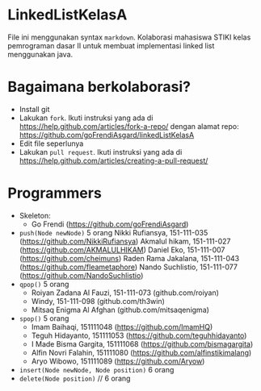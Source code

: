 # LinkedListKelasA

File ini menggunakan syntax `markdown`. Kolaborasi mahasiswa STIKI kelas pemrograman dasar II untuk membuat implementasi linked list menggunakan java.

# Bagaimana berkolaborasi?
* Install git
* Lakukan `fork`. Ikuti instruksi yang ada di https://help.github.com/articles/fork-a-repo/ dengan alamat repo: https://github.com/goFrendiAsgard/linkedListKelasA
* Edit file seperlunya
* Lakukan `pull request`. Ikuti instruksi yang ada di https://help.github.com/articles/creating-a-pull-request/

# Programmers
* Skeleton:
    - Go Frendi (https://github.com/goFrendiAsgard)
* `push(Node newNode)` 5 orang
        Nikki Rufiansya, 151-111-035 (https://github.com/NikkiRufiansya)
        Akmalul hikam, 151-111-027 (https://github.com/AKMALULHIKAM)
        Daniel Eko, 151-111-007 (https://github.com/cheimuns)
        Raden Rama Jakalana, 151-111-043 (https://github.com/fleametaphore)
        Nando Suchlistio, 151-111-077 (https://github.com/NandoSuchlistio)
* `qpop()` 5 orang
    - Roiyan Zadana Al Fauzi, 151-111-073 (github.com/roiyan)
    - Windy, 151-111-098 (github.com/th3win)
    - Mitsaq Enigma Al Afghan (github.com/mitsaqenigma)
* `spop()` 5 orang
    - Imam Baihaqi, 151111048 (https://github.com/ImamHQ)
    - Teguh Hidayanto, 151111053 (https://github.com/teguhhidayanto)
    - I Made Bisma Gargita, 151111068 (https://github.com/bismagargita)
    - Alfin Novri Falahin, 151111080 (https://github.com/alfinstikimalang)
    - Aryo Wibowo, 151111089 (https://github.com/Aryow)
* `insert(Node newNode, Node position)` 6 orang
* `delete(Node position)` // 6 orang
